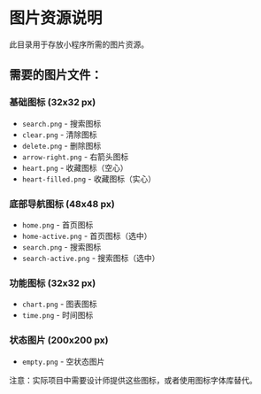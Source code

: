 # 图片资源说明

此目录用于存放小程序所需的图片资源。

## 需要的图片文件：

### 基础图标 (32x32 px)
- `search.png` - 搜索图标
- `clear.png` - 清除图标  
- `delete.png` - 删除图标
- `arrow-right.png` - 右箭头图标
- `heart.png` - 收藏图标（空心）
- `heart-filled.png` - 收藏图标（实心）

### 底部导航图标 (48x48 px)
- `home.png` - 首页图标
- `home-active.png` - 首页图标（选中）
- `search.png` - 搜索图标
- `search-active.png` - 搜索图标（选中）

### 功能图标 (32x32 px)
- `chart.png` - 图表图标
- `time.png` - 时间图标

### 状态图片 (200x200 px)
- `empty.png` - 空状态图片

注意：实际项目中需要设计师提供这些图标，或者使用图标字体库替代。